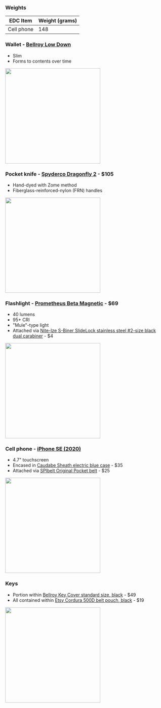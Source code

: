 ### Weights

|EDC Item|Weight (grams)|
|---|---|
|Cell phone|148|

### Wallet - [Bellroy Low Down](https://web.archive.org/web/20170706115623/https://bellroy.com/products/low-down-wallet/default/black)
* Slim
* Forms to contents over time  
<img src="https://github.com/ast96/edc/assets/20477698/68ebfa42-eaf5-4eb3-96e7-39ba2e3b5ebf" width="300" />

### Pocket knife - [Spyderco Dragonfly 2](https://www.spyderco.com/catalog/details/C28ZFGR2/1056) - $105
* Hand-dyed with Zome method
* Fiberglass-reinforced-nylon (FRN) handles  
<img src="https://github.com/ast96/edc/assets/20477698/188dd253-4187-41f7-a9d9-b15108db04ee" width="300" />

### Flashlight - [Prometheus Beta Magnetic](https://darksucks.com/products/beta-magnetic) - $69
* 40 lumens
* 95+ CRI
* "Mule"-type light
* Attached via [Nite-Ize S-Biner SlideLock stainless steel #2-size black dual carabiner](https://niteize.com/s-biner-slidelock-stainless-steel#color=32&size=61&inner_qty=17) - $4  
<img src="https://github.com/ast96/edc/assets/20477698/576b92c4-1c3e-467c-8d80-9c22f7f5ac90" width="300" />

### Cell phone - [iPhone SE (2020)](https://support.apple.com/kb/SP820?locale=en_US)
* 4.7" touchscreen
* Encased in [Caudabe Sheath electric blue case](https://caudabe.com/products/sheath-iphone-se-2020?variant=32575351292001) - $35
* Attached via [SPIbelt Original Pocket belt](https://spibelt.com/collections/running-belts/products/spibelt-original-pocket) - $25  
<img src="https://github.com/ast96/edc/assets/20477698/39dafece-6b39-4dc6-acd6-ecd84439343b" width="300" />

### Keys
* Portion within [Bellroy Key Cover standard size, black](https://bellroy.com/products/key-cover?color=black&material=leather&size=standard) - $49
* All contained within [Etsy Cordura 500D belt pouch, black](https://www.etsy.com/listing/1388246171/edc-pouch-cordura-belt-pouch-zipper) - $19  
<img src="https://github.com/ast96/edc/assets/20477698/f721e597-a4e5-41e9-bd0a-dac07a71a956" width="300" />
